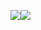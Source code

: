 <img src="https://www.reactiongifs.com/r/2013/10/tim-and-eric-mind-blown.gif"><img src="https://i.imgur.com/pzw4C8l.gif">

<!--
**andycol/andycol** is a ✨ _special_ ✨ repository because its `README.md` (this file) appears on your GitHub profile.

Here are some ideas to get you started:

- 🔭 I’m currently working on ...
- 🌱 I’m currently learning ...
- 👯 I’m looking to collaborate on ...
- 🤔 I’m looking for help with ...
- 💬 Ask me about ...
- 📫 How to reach me: ...
- 😄 Pronouns: ...
- ⚡ Fun fact: ...
-->
